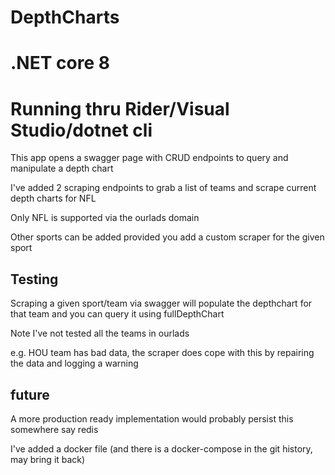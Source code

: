 # DepthCharts

# .NET core 8

# Running thru Rider/Visual Studio/dotnet cli

This app opens a swagger page with CRUD endpoints to query and manipulate a depth chart

I've added 2 scraping endpoints to grab a list of teams and scrape current depth charts for NFL

Only NFL is supported via the ourlads domain

Other sports can be added provided you add a custom scraper for the given sport

## Testing

Scraping a given sport/team via swagger will populate the depthchart for that team and you can query it using fullDepthChart

Note I've not tested all the teams in ourlads 

e.g. HOU team has bad data, the scraper does cope with this by repairing the data and logging a warning

## future

A more production ready implementation would probably persist this somewhere say redis 

I've added a docker file (and there is a docker-compose in the git history, may bring it back)